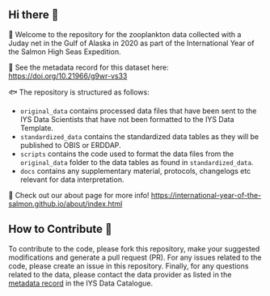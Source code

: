 ## Hi there 👋

🙋 Welcome to the repository for the zooplankton data collected with a Juday net in the Gulf of Alaska in 2020 as part of the International Year of the Salmon High Seas Expedition.

🤖 See the metadata record for this dataset here: https://doi.org/10.21966/g9wr-vs33

🐟 The repository is structured as follows: 
  * `original_data` contains processed data files that have been sent to the IYS Data Scientists that have not been formatted to the IYS Data Template.
  * `standardized_data` contains the standardized data tables as they will be published to OBIS or ERDDAP. 
  * `scripts` contains the code used to format the data files from the `original_data` folder to the data tables as found in `standardized_data`.
  * `docs` contains any supplementary material, protocols, changelogs etc relevant for data interpretation.

🦐 Check out our about page for more info! https://international-year-of-the-salmon.github.io/about/index.html

## How to Contribute 🚢 

To contribute to the code, please fork this repository, make your suggested modifications and generate a pull request (PR). For any issues related to the code, please create an issue in this repository. Finally, for any questions related to the data, please contact the data provider as listed in the [metadata record](https://doi.org/10.21966/g9wr-vs33) in the IYS Data Catalogue.
